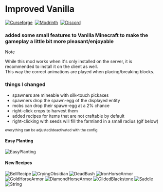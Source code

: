 # Improved Vanilla

[![Curseforge](https://img.shields.io/curseforge/dt/392827?style=for-the-badge&logo=curseforge&color=e05d44)](https://www.curseforge.com/minecraft/mc-mods/improved-vanilla)&nbsp;
[![Modrinth](https://img.shields.io/modrinth/dt/VQVS8mIw?style=for-the-badge&logo=modrinth&color=e05d44)](https://modrinth.com/mod/improved-vanilla)&nbsp;
[![Discord](https://img.shields.io/discord/639540436524072970?style=for-the-badge&logo=discord&logoColor=fff&label=%20&color=0a48c4)](https://discord.gg/bhUaWhq)

### added some small features to Vanilla Minecraft to make the gameplay a little bit more pleasant/enjoyable

> [!NOTE]
> While this mod works when it's only installed on the server, it is recommended to install it on the client as well.  
> This way the correct animations are played when placing/breaking blocks.

### things I changed

- spawners are mineable with silk-touch pickaxes
- spawners drop the spawn-egg of the displayed entity
- mobs can drop their spawn-egg at a 2% chance
- right-click crops to harvest them
- added recipes for items that are not craftable by default
- right-clicking with seeds will fill the farmland in a small radius (gif below)

<small>everything can be adjusted/deactivated with the config</small>

#### Easy Planting

 ![EasyPlanting](https://i.ibb.co/LCLZJZK/Easy-Planting.gif)

#### New Recipes

![BellRecipe](https://i.ibb.co/fHPTNLN/bell.png)
![CryingObsidian](https://i.ibb.co/mhtBnMW/crying-obsidian.png)
![DeadBush](https://i.ibb.co/TbQ04zB/dead-bush.gif)
![IronHorseArmor](https://i.ibb.co/PMjDkYC/iron-horse-armor.png)
![GoldHorseArmor](https://i.ibb.co/FxrNxM1/golden-horse-armor.png)
![DiamondHorseArmor](https://i.ibb.co/dQ169XM/diamond-horse-armor.png)
![GildedBlackstone](https://i.ibb.co/Zh3NSZk/gilded-blackstone.png)
![Saddle](https://i.ibb.co/gV3VwQd/saddle.png)
![String](https://i.ibb.co/ynyqQJT/wool.gif)
